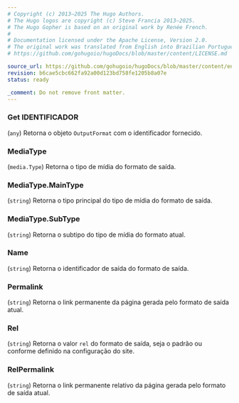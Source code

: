 ```yaml
---
# Copyright (c) 2013–2025 The Hugo Authors.
# The Hugo logos are copyright (c) Steve Francia 2013–2025.
# The Hugo Gopher is based on an original work by Renée French.
#
# Documentation licensed under the Apache License, Version 2.0.
# The original work was translated from English into Brazilian Portuguese.
# https://github.com/gohugoio/hugoDocs/blob/master/content/LICENSE.md

source_url: https://github.com/gohugoio/hugoDocs/blob/master/content/en/_common/methods/page/output-format-methods.md
revision: b6cae5cbc662fa92a00d123bd758fe1205b8a07e
status: ready

_comment: Do not remove front matter.
---
```


### Get IDENTIFICADOR

(`any`) Retorna o objeto `OutputFormat` com o identificador fornecido.

### MediaType

(`media.Type`) Retorna o tipo de mídia do formato de saída.

### MediaType.MainType

(`string`) Retorna o tipo principal do tipo de mídia do formato de saída.

### MediaType.SubType

(`string`) Retorna o subtipo do tipo de mídia do formato atual.

### Name

(`string`) Retorna o identificador de saída do formato de saída.

### Permalink

(`string`) Retorna o link permanente da página gerada pelo formato de saída
atual.

### Rel

(`string`) Retorna o valor `rel` do formato de saída, seja o padrão ou conforme
definido na configuração do site.

### RelPermalink

(`string`) Retorna o link permanente relativo da página gerada pelo formato de
saída atual.
